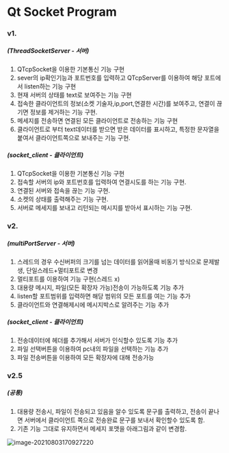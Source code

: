 # Qt Socket Program
### v1.

##### (ThreadSocketServer - 서버)

1. QTcpSocket을 이용한 기본통신 기능 구현
2. sever의 ip확인기능과  포트번호를 입력하고 QTcpServer를 이용하여 해당 포트에서 listen하는 기능 구현
3. 현재 서버의 상태를 text로 보여주는 기능 구현
4. 접속한 클라이언트의 정보(소켓 기술자,ip,port,연결한 시간)를 보여주고, 연결이 끊기면 정보를 제거하는 기능 구현.
5. 메세지를 전송하면 연결된 모든 클라이언트로 전송하는 기능 구현
6. 클라이언트로 부터 text데이터를 받으면 받은 데이터를 표시하고, 특정한 문자열을 붙여서 클라이언트쪽으로 보내주는 기능 구현.

##### (socket_client -  클라이언트)

1. QTcpSocket을 이용한 기본통신 기능 구현
2. 접속할 서버의 ip와 포트번호를 입력하여 연결시도를 하는 기능 구현.
3. 연결된 서버와 접속을 끊는 기능 구현.
4. 소켓의 상태를 출력해주는 기능 구현.
5. 서버로 메세지를 보내고 리턴되는 메시지를 받아서 표시하는 기능 구현.

### v2.

##### (multiPortServer - 서버)

1. 스레드의 경우 수신버퍼의 크기를 넘는 데이터를 읽어올때 비동기 방식으로 문제발생, 단일스레드+멀티포트로 변경
2. 멀티포트를 이용하여 기능 구현(스레드 x)
3. 대용량 메시지, 파일(모든 확장자 가능)전송이 가능하도록 기능 추가
4. listen할 포트범위를 입력하면 해당 범위의 모든 포트를 여는 기능 추가
5. 클라이언트와 연결해제시에 메시지박스로 알려주는 기능 추가

##### (socket_client - 클라이언트)

1. 전송데이터에 헤더를 추가해서 서버가 인식할수 있도록 기능 추가
2. 파일 선택버튼을 이용하여 pc내의 파일을 선택하는 기능 추가
3. 파일 전송버튼을 이용하여 모든 확장자에 대해 전송가능

### v2.5

##### (공통)

1.  대용량 전송시, 파일이 전송되고 있음을 알수 있도록 문구를 출력하고, 전송이 끝나면 서버에서 클라이언트 쪽으로 전송완료 문구를 보내서 확인할수 있도록 함.
2. 기존 기능 그대로 유지하면서 메세지 포맷을 아래그림과 같이 변경함.

![image-20210803170927220](C:\Users\etri\AppData\Roaming\Typora\typora-user-images\image-20210803170927220.png)
